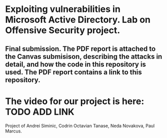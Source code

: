 # Exploiting vulnerabilities in Microsoft Active Directory. Lab on Offensive Security project.

## Final submission. The PDF report is attached to the Canvas submisison, describing the attacks in detail, and how the code in this repository is used. The PDF report contains a link to this repository.

# The video for our project is here: TODO ADD LINK


Project of Andrei Siminic, Codrin Octavian Tanase, Neda Novakova, Paul Marcus.
